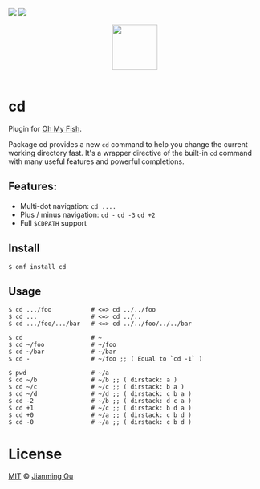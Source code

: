 [![][travis-badge]][travis-link]
![][license-badge]

<div align="center">
  <a href="http://github.com/oh-my-fish/oh-my-fish">
  <img width=90px  src="https://cloud.githubusercontent.com/assets/8317250/8510172/f006f0a4-230f-11e5-98b6-5c2e3c87088f.png">
  </a>
</div>
<br>

# cd

Plugin for [Oh My Fish][omf-link].

Package cd provides a new `cd` command to help you change the current working directory fast. It's a wrapper directive of the built-in `cd` command with many useful features and powerful completions.

## Features:

- Multi-dot navigation: `cd ....`
- Plus / minus navigation: `cd -` `cd -3` `cd +2`
- Full `$CDPATH` support

## Install

```fish
$ omf install cd
```


## Usage

```fish
$ cd .../foo           # <=> cd ../../foo
$ cd ...               # <=> cd ../..
$ cd .../foo/.../bar   # <=> cd ../../foo/../../bar
```

```fish
$ cd                   # ~
$ cd ~/foo             # ~/foo
$ cd ~/bar             # ~/bar
$ cd -                 # ~/foo ;; ( Equal to `cd -1` )
```

```fish
$ pwd                  # ~/a
$ cd ~/b               # ~/b ;; ( dirstack: a )
$ cd ~/c               # ~/c ;; ( dirstack: b a )
$ cd ~/d               # ~/d ;; ( dirstack: c b a )
$ cd -2                # ~/b ;; ( dirstack: d c a )
$ cd +1                # ~/c ;; ( dirstack: b d a )
$ cd +0                # ~/a ;; ( dirstack: c b d )
$ cd -0                # ~/a ;; ( dirstack: c b d )
```

# License

[MIT][mit] © [Jianming Qu](https://jmqu.tech)


[mit]:            http://opensource.org/licenses/MIT
[author]:         http://github.com/sancoder-q
[omf-link]:       https://www.github.com/oh-my-fish/oh-my-fish

[license-badge]:  https://img.shields.io/badge/license-MIT-007EC7.svg?style=flat-square
[travis-badge]:   http://img.shields.io/travis/sancoder-q/plugin-cd.svg?style=flat-square
[travis-link]:    https://travis-ci.org/sancoder-q/plugin-cd
